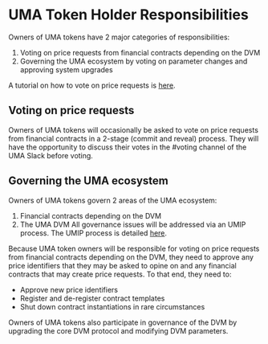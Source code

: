 # UMA Token Holder Responsibilities

Owners of UMA tokens have 2 major categories of responsibilities:

1. Voting on price requests from financial contracts depending on the DVM
1. Governing the UMA ecosystem by voting on parameter changes and approving system upgrades

A tutorial on how to vote on price requests is [here](../tutorials/voting_with_uma_tokens.md).

## Voting on price requests

Owners of UMA tokens will occasionally be asked to vote on price requests from financial contracts in a 2-stage (commit and reveal) process.
They will have the opportunity to discuss their votes in the #voting channel of the UMA Slack before voting.

## Governing the UMA ecosystem

Owners of UMA tokens govern 2 areas of the UMA ecosystem:

1. Financial contracts depending on the DVM
1. The UMA DVM
   All governance issues will be addressed via an UMIP process. The UMIP process is detailed [here](./governance/UMIPs.md).

Because UMA token owners will be responsible for voting on price requests from financial contracts depending on the DVM, they need to approve any price identifiers that they may be asked to opine on and any financial contracts that may create price requests.
To that end, they need to:

- Approve new price identifiers
- Register and de-register contract templates
- Shut down contract instantiations in rare circumstances

Owners of UMA tokens also participate in governance of the DVM by upgrading the core DVM protocol and modifying DVM parameters.
